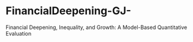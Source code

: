 # FinancialDeepening-GJ-
Financial Deepening, Inequality, and Growth: A Model-Based Quantitative Evaluation
